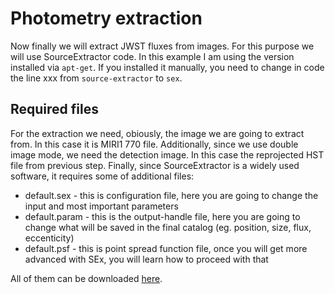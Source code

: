 # Photometry extraction
Now finally we will extract JWST fluxes from images. For this purpose we will use SourceExtractor code. In this example I am using the version installed via ```apt-get```. If you installed it manually, you need to change in code the line xxx from ```source-extractor``` to ```sex```. 

## Required files
For the extraction we need, obiously, the image we are going to extract from. In this case it is MIRI1 770 file. Additionally, since we use double image mode, we need the detection image. In this case the reprojected HST file from previous step. Finally, since SourceExtractor is a widely used software, it requires some of additional files:
- default.sex - this is configuration file, here you are going to change the input and most important parameters
- default.param - this is the output-handle file, here you are going to change what will be saved in the final catalog (eg. position, size, flux, eccenticity)
- default.psf - this is point spread function file, once you will get more advanced with SEx, you will learn how to proceed with that

All of them can be downloaded [here](https://github.com/astromatic/sextractor/tree/master/tests). 